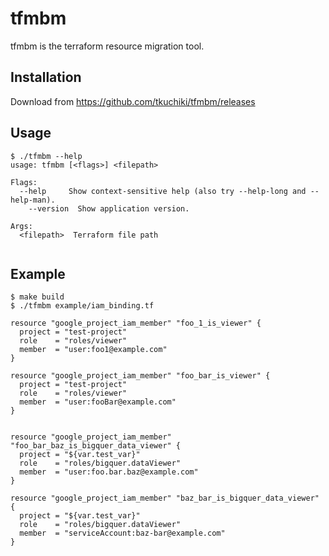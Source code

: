 # tfmbm

tfmbm is the terraform resource migration tool.

## Installation

Download from https://github.com/tkuchiki/tfmbm/releases

## Usage

```console
$ ./tfmbm --help
usage: tfmbm [<flags>] <filepath>

Flags:
  --help     Show context-sensitive help (also try --help-long and --help-man).
    --version  Show application version.

Args:
  <filepath>  Terraform file path
  
```

## Example

```console
$ make build
$ ./tfmbm example/iam_binding.tf

resource "google_project_iam_member" "foo_1_is_viewer" {
  project = "test-project"
  role    = "roles/viewer"
  member  = "user:foo1@example.com"
}

resource "google_project_iam_member" "foo_bar_is_viewer" {
  project = "test-project"
  role    = "roles/viewer"
  member  = "user:fooBar@example.com"
}


resource "google_project_iam_member" "foo_bar_baz_is_bigquer_data_viewer" {
  project = "${var.test_var}"
  role    = "roles/bigquer.dataViewer"
  member  = "user:foo.bar.baz@example.com"
}

resource "google_project_iam_member" "baz_bar_is_bigquer_data_viewer" {
  project = "${var.test_var}"
  role    = "roles/bigquer.dataViewer"
  member  = "serviceAccount:baz-bar@example.com"
}
```
